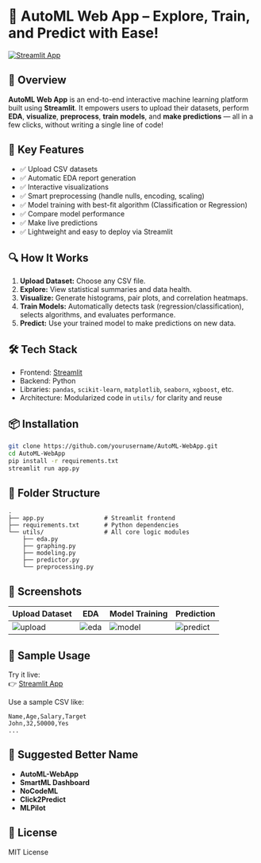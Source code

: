 
# 🚀 AutoML Web App – Explore, Train, and Predict with Ease!

[![Streamlit App](https://img.shields.io/badge/Launch-App-green?style=for-the-badge)](https://ppc7dpe5rsae8sfwl6lx72.streamlit.app/)

## 🌟 Overview

**AutoML Web App** is an end-to-end interactive machine learning platform built using **Streamlit**. It empowers users to upload their datasets, perform **EDA**, **visualize**, **preprocess**, **train models**, and **make predictions** — all in a few clicks, without writing a single line of code!

## 🧠 Key Features

- ✅ Upload CSV datasets  
- ✅ Automatic EDA report generation  
- ✅ Interactive visualizations  
- ✅ Smart preprocessing (handle nulls, encoding, scaling)  
- ✅ Model training with best-fit algorithm (Classification or Regression)  
- ✅ Compare model performance  
- ✅ Make live predictions  
- ✅ Lightweight and easy to deploy via Streamlit

## 🔍 How It Works

1. **Upload Dataset:** Choose any CSV file.
2. **Explore:** View statistical summaries and data health.
3. **Visualize:** Generate histograms, pair plots, and correlation heatmaps.
4. **Train Models:** Automatically detects task (regression/classification), selects algorithms, and evaluates performance.
5. **Predict:** Use your trained model to make predictions on new data.

## 🛠️ Tech Stack

- Frontend: [Streamlit](https://streamlit.io/)
- Backend: Python
- Libraries: `pandas`, `scikit-learn`, `matplotlib`, `seaborn`, `xgboost`, etc.
- Architecture: Modularized code in `utils/` for clarity and reuse

## 📦 Installation

```bash
git clone https://github.com/yourusername/AutoML-WebApp.git
cd AutoML-WebApp
pip install -r requirements.txt
streamlit run app.py
```

## 📁 Folder Structure

```
.
├── app.py                 # Streamlit frontend
├── requirements.txt       # Python dependencies
└── utils/                 # All core logic modules
    ├── eda.py
    ├── graphing.py
    ├── modeling.py
    ├── predictor.py
    └── preprocessing.py
```

## 🔮 Screenshots

| Upload Dataset | EDA | Model Training | Prediction |
|----------------|-----|----------------|------------|
| ![upload](https://via.placeholder.com/200x120.png?text=Upload) | ![eda](https://via.placeholder.com/200x120.png?text=EDA) | ![model](https://via.placeholder.com/200x120.png?text=Training) | ![predict](https://via.placeholder.com/200x120.png?text=Predict) |

## 🧪 Sample Usage

Try it live:  
👉 [Streamlit App](https://ppc7dpe5rsae8sfwl6lx72.streamlit.app/)

Use a sample CSV like:

```
Name,Age,Salary,Target
John,32,50000,Yes
...
```

## 🧠 Suggested Better Name

- **AutoML-WebApp**
- **SmartML Dashboard**
- **NoCodeML**
- **Click2Predict**
- **MLPilot**

## 📜 License

MIT License
